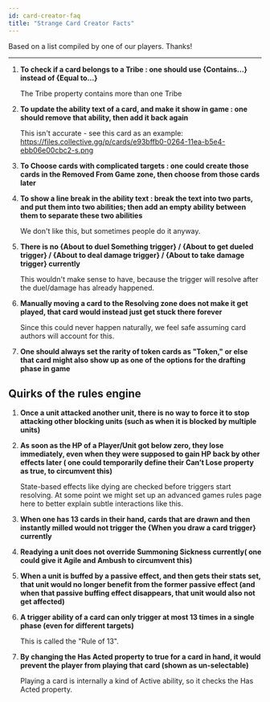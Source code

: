 ```yaml
---
id: card-creator-faq
title: "Strange Card Creator Facts"
---
```


Based on a list compiled by one of our players. Thanks!

---

1. **To check if a card belongs to a Tribe : one should use {Contains...} instead of {Equal to...}**

   The Tribe property contains more than one Tribe

2. **To update the ability text of a card, and make it show in game : one should remove that ability, then add it back again**

   This isn't accurate - see this card as an example: https://files.collective.gg/p/cards/e93bffb0-0264-11ea-b5e4-ebb06e00cbc2-s.png

3. **To Choose cards with complicated targets : one could create those cards in the Removed From Game zone, then choose from those cards later**

4. **To show a line break in the ability text : break the text into two parts, and put them into two abilities; then add an empty ability between them to separate these two abilities**

   We don't like this, but sometimes people do it anyway.

5. **There is no {About to duel Something trigger} / {About to get dueled trigger} / {About to deal damage trigger} / {About to take damage trigger} currently**

   This wouldn't make sense to have, because the trigger will resolve after the duel/damage has already happened.

6. **Manually moving a card to the Resolving zone does not make it get played, that card would instead just get stuck there forever**

   Since this could never happen naturally, we feel safe assuming card authors will account for this.

7. **One should always set the rarity of token cards as "Token," or else that card might also show up as one of the options for the drafting phase in game**

## Quirks of the rules engine

1. **Once a unit attacked another unit, there is no way to force it to stop attacking other blocking units (such as when it is blocked by multiple units)**

2. **As soon as the HP of a Player/Unit got below zero, they lose immediately, even when they were supposed to gain HP back by other effects later ( one could temporarily define their Can’t Lose property as true, to circumvent this)**

   State-based effects like dying are checked before triggers start resolving. At some point we might set up an advanced games rules page here to better explain subtle interactions like this.

3. **When one has 13 cards in their hand, cards that are drawn and then instantly milled would not trigger the {When you draw a card trigger} currently**

4. **Readying a unit does not override Summoning Sickness currently( one could give it Agile and Ambush to circumvent this)**

5. **When a unit is buffed by a passive effect, and then gets their stats set, that unit would no longer benefit from the former passive effect (and when that passive buffing effect disappears, that unit would also not get affected)**

6. **A trigger ability of a card can only trigger at most 13 times in a single phase (even for different targets)**

   This is called the "Rule of 13".

7. **By changing the Has Acted property to true for a card in hand, it would prevent the player from playing that card (shown as un-selectable)**

   Playing a card is internally a kind of Active ability, so it checks the Has Acted property.
